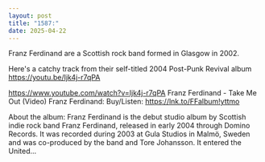 ```yaml
---
layout: post
title: "1587:"
date: 2025-04-22
---
```


Franz Ferdinand are a Scottish rock band formed in Glasgow in 2002.

Here's a catchy track from their self-titled 2004 Post-Punk Revival album
https://youtu.be/Ijk4j-r7qPA

https://www.youtube.com/watch?v=Ijk4j-r7qPA
Franz Ferdinand - Take Me Out (Video)
Franz Ferdinand:
Buy/Listen: https://lnk.to/FFalbum!yttmo  

About the album:
Franz Ferdinand is the debut studio album by Scottish indie rock band Franz Ferdinand, released in early 2004 through Domino Records. It was recorded during 2003 at Gula Studios in Malmö, Sweden and was co-produced by the band and Tore Johansson. It entered the United...
